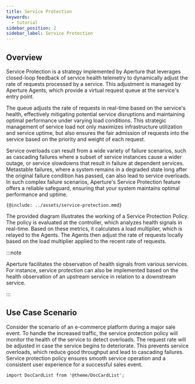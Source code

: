 ```yaml
---
title: Service Protection
keywords:
  - tutorial
sidebar_position: 2
sidebar_label: Service Protection
---
```


## Overview

Service Protection is a strategy implemented by Aperture that leverages
closed-loop feedback of service health telemetry to dynamically adjust the rate
of requests processed by a service. This adjustment is managed by Aperture
Agents, which provide a virtual request queue at the service's entry point.

The queue adjusts the rate of requests in real-time based on the service's
health, effectively mitigating potential service disruptions and maintaining
optimal performance under varying load conditions. This strategic management of
service load not only maximizes infrastructure utilization and service uptime,
but also ensures the fair admission of requests into the service based on the
priority and weight of each request.

Service overloads can result from a wide variety of failure scenarios, such as
cascading failures where a subset of service instances cause a wider outage, or
service slowdowns that result in failure at dependent services. Metastable
failures, where a system remains in a degraded state long after the original
failure condition has passed, can also lead to service overloads. In such
complex failure scenarios, Aperture's Service Protection feature offers a
reliable safeguard, ensuring that your system maintains optimal performance and
uptime.

<Zoom>

```mermaid
{@include: ../assets/service-protection.mmd}
```

</Zoom>

The provided diagram illustrates the working of a Service Protection Policy. The
policy is evaluated at the controller, which analyzes health signals in
real-time. Based on these metrics, it calculates a load multiplier, which is
relayed to the Agents. The Agents then adjust the rate of requests locally based
on the load multiplier applied to the recent rate of requests.

:::note

Aperture facilitates the observation of health signals from various services.
For instance, service protection can also be implemented based on the health
observation of an upstream service in relation to a downstream service.

:::

## Use Case Scenario

Consider the scenario of an e-commerce platform during a major sale event. To
handle the increased traffic, the service protection policy will monitor the
health of the service to detect overloads. The request rate will be adjusted in
case the service begins to deteriorate. This prevents service overloads, which
reduce good throughput and lead to cascading failures. Service protection policy
ensures smooth service operation and a consistent user experience for a
successful sales event.

```mdx-code-block
import DocCardList from '@theme/DocCardList';
```

<DocCardList />
